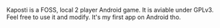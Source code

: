 Kaposti is a FOSS, local 2 player Android game.
It is aviable under GPLv3.
Feel free to use it and modify.
It's my first app on Android tho.
